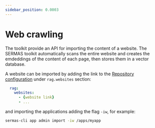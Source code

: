 ```yaml
---
sidebar_position: 0.0003
---
```


# Web crawling

The toolkit provide an API for importing the content of a website.
The SERMAS toolkit automatically scans the entire website and creates the emdeddings of the content of each page, then stores them in a vector database.

A website can be imported by adding the link to the [Repository configuration](../applications/introduction#repository) under `rag.websites` section:
```yaml
  rag:
    websites:
      - {website link}
      - ...
```
and importing the applications adding the flag `-iw`, for example:
```bash
sermas-cli app admin import -iw /apps/myapp
```
